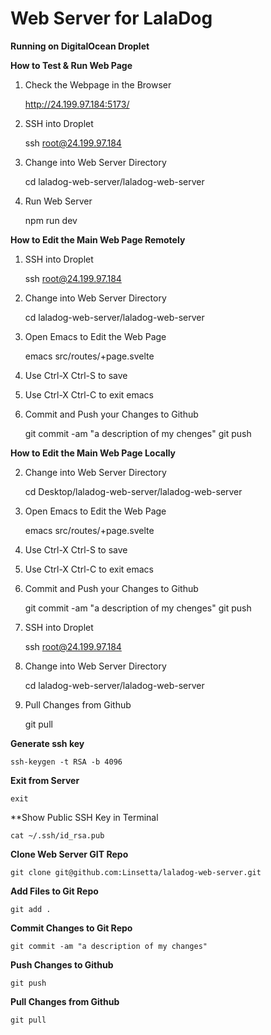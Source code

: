 
Web Server for LalaDog
======================

**Running on DigitalOcean Droplet**

**How to Test & Run Web Page**

1. Check the Webpage in the Browser

    http://24.199.97.184:5173/

2. SSH into Droplet

    ssh root@24.199.97.184

3. Change into Web Server Directory

    cd laladog-web-server/laladog-web-server

4. Run Web Server

    npm run dev


**How to Edit the Main Web Page Remotely**

1. SSH into Droplet

    ssh root@24.199.97.184

2. Change into Web Server Directory

    cd laladog-web-server/laladog-web-server

3. Open Emacs to Edit the Web Page

    emacs src/routes/+page.svelte

4. Use Ctrl-X Ctrl-S to save

5. Use Ctrl-X Ctrl-C to exit emacs

6. Commit and Push your Changes to Github

    git commit -am "a description of my chenges"
    git push
    
**How to Edit the Main Web Page Locally**

2. Change into Web Server Directory

    cd Desktop/laladog-web-server/laladog-web-server

3. Open Emacs to Edit the Web Page

    emacs src/routes/+page.svelte

4. Use Ctrl-X Ctrl-S to save

5. Use Ctrl-X Ctrl-C to exit emacs

6. Commit and Push your Changes to Github

    git commit -am "a description of my chenges"
    git push

7. SSH into Droplet

    ssh root@24.199.97.184

8. Change into Web Server Directory

    cd laladog-web-server/laladog-web-server

9. Pull Changes from Github

    git pull


**Generate ssh key**

    ssh-keygen -t RSA -b 4096

**Exit from Server**

    exit
**Show Public SSH Key in Terminal

    cat ~/.ssh/id_rsa.pub                                   

**Clone Web Server GIT Repo**

    git clone git@github.com:Linsetta/laladog-web-server.git

**Add Files to Git Repo**

    git add .

**Commit Changes to Git Repo**

    git commit -am "a description of my changes"

**Push Changes to Github**

    git push

**Pull Changes from Github**

    git pull

